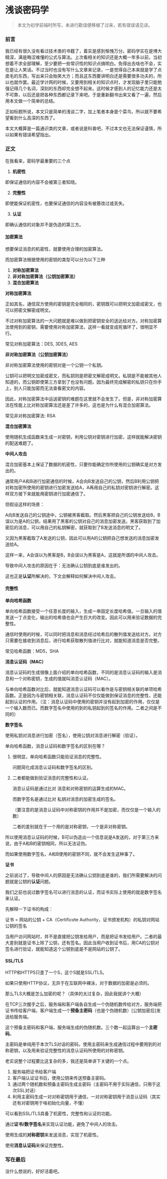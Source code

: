 
# 浅谈密码学
> 本文为初学前端时所写，未进行勘误便移植了过来，若有错误请见谅。

###  前言

我已经有很久没有看过技术类的书籍了，着实是感到惭愧万分。密码学实在是博大精深，满是晦涩难懂的公式与算法。上次看相关的知识还是大概一年多以前，当初想着不求全部理解，至少要把一些常识性的知识点搞明白。免得出去啥也不会，实在是让人笑话。不过当时也没有写什么文章来记录，一是觉得自己本来就是学了点皮毛的东西，写出来只会贻笑大方；而且这东西要讲明白还是需要很多功夫的，所以也就作罢。最近学计网的时候，又要用到相关的知识点时，才发现脑子里只能勉强记得几个名词，深刻的东西却完全想不起来。这时候才感到人的记忆能力还是太不可靠，以后还是把各种东西都记录下来吧。于是重新翻书出来又看了一遍，然后用本文做一个简单的总结。

正如标题所说，本文只是简单的浅谈二字，加上笔者本身是个菜鸟，所以就不要希望看到什么高深的东西了。

本文大概算是一篇通识类的文章，或者说是科普吧，不过本文也无法保证谨慎，所以如果有错误希望指出。

###  正文

在我看来，密码学最重要的三个点

1. **机密性**

即保证通信的内容不会被第三者知晓。

2. **完整性**

即使能保证机密性，也要保证通信的内容没有被篡改过或丢失。

3. **认证**

即确认通信的对象并不是伪造的第三方。

####  加密算法

想要保证消息的机密性，就要使用合理的加密算法。

而加密算法根据使用的密钥的类型可以分为以下三种

1. **对称加密算法**
2. **非对称加密算法（公钥加密算法）**
3. **混合加密算法**



**对称加密算法**

正如其名，通信双方使用的密钥是完全相同的，密钥既可以把明文加密成密文，也可以把密文解密成明文。

不过对称加密算法的一大问题就是难以做到把密钥安全的送达给对方。对称加密算法使用到的密钥，需要使用对称加密算法，这样一看就变成死循环了，很明显不行。

常见对称加密算法：DES, 3DES, AES

**非对称加密算法（公钥加密算法）**

非对称加密算法使用的密钥对是一个公钥一个私钥。

公钥可以把明文加密成密文，而私钥则是把密文解密成明文。私钥是不能被其他人知道的，而公钥即使第三方拿到了也没有问题。因为最终完成解密的私钥只在你手上，别人只能加密而无法查看密文的内容。

因此，对称加密算法中运送密钥的难题在这里就不会发生了。但是，非对称加密算法在性能上比对称加密算法还是差了许多的，这也是为什么有混合加密算法。

常见非对称加密算法: RSA

**混合加密算法**

使用随机生成函数来生成一对密钥，利用公钥对密钥进行加密，这样就能解决密钥的配送难题了。



**中间人攻击**

混合加密基本上保证了数据的机密性，只要你能确定你所使用的公钥确实是对方发出的。

通常用户A和B进行加密通信的时候，A会向B发送自己的公钥，然后B利用公钥把对称加密所使用的密钥进行加密发送给A，A再用自己的私钥对密钥进行解密。这样双方接下来就能用密钥进行加密通信了。

但假设这样的场景：

A向B发送自己的公钥途中，公钥被黑客截取。然后黑客把自己的公钥发送给B，B误以为是A的公钥，结果用了黑客的公钥对自己的消息加密发送。黑客获取到了加密后的消息，可以用自己的私钥解密，就获取到了B发送消息的明文了。

又因为黑客截取了A发送的公钥，因此可以用A的公钥把自己想发送的消息加密发送给A。

这样一来，A会误以为黑客是B，B会误以为黑客是A，这就是所谓的中间人攻击。



导致中间人攻击的原因在于：无法确认公钥到底是谁发出的。

这也正是**认证**所解决的，下文会解释如何解决中间人攻击。







#### 完整性

**单向哈希函数**

单向哈希函数接受一个任意长度的输入，生成一串固定长度哈希值。一旦输入的值发送一丁点变化，输出的哈希值也会产生巨大的改变。因此可以用来验证数据的完整性。

通信时使用的时候，可以同时把消息和消息经过哈希后的散列值发送给对方。对方只需要在接收到消息后，进行哈希获取散列值进行比对，就能知道消息是否完整。

常见哈希函数：MD5，SHA

**消息认证码（MAC）**

消息认证码的生成很像上面介绍的单向哈希函数，不同的是消息认证码的输入是消息和一个对称密钥，生成的值就叫消息认证码（MAC）。

与单向哈希函数对比后，就能知道消息认证码可以看作是与密钥相关联的单项哈希函数。正是因为与密钥相关联，消息认证码不仅仅能做到保证消息的完整性，还能起到认证的作用。（注：消息认证码中使用的密钥并没有起到加密的作用，仅仅是一个输入数而已。而数字签名中使用的到的私钥起到的签名的作用。二者之间是不同的）



**数字签名**

使用私钥对消息进行加密（签名），使用公钥对消息进行解密（验证）。



单向哈希函数，消息认证码和数字签名的区别在哪？

1. 很明显，单向哈希函数只能验证消息的完整性。

   问题简化成消息认证码和数字签名的区别。

2. 二者都能做到验证消息的完整性和认证。

   消息认证码是通过比对 消息和对称密钥的运算生成的MAC。

   而数字签名是通过比对 私钥对消息的加密生成的签名。

   （要注意的是消息认证码中对称密钥的作用并不是加密，而仅仅是一个输入的数）

   二者的差别就在于一个用的是对称密钥，一个是非对称密钥。



所以使用消息认证码的时候，B可以伪造出一个信息说是A发送的，对于第三方来说，由于A和B的密钥相同，所以无法证伪。

而如果使用数字签名，A和B使用的密钥不同，就不会发生这种事了。





**证书**

之前说过了，导致中间人的原因是无法确认公钥到底是谁的，我们所需要解决的问题就是公钥的**认证**问题。

我们之前也说过数字签名可以进行消息的认证，而证书实际上使用的就是数字签名来认证。

先解释一下证书的构成：

证书 = 网站的公钥 + CA（Certifi*ca*te Authority，证书颁发机构）的私钥对网站公钥的签名



当用户访问网站时，并不是直接把公钥发给用户，而是把证书发给用户。二者的最大差别就是证书上除了公钥，还有签名。因此当用户收到证书后，用CA的公钥对签名进行验证，就能知道这个公钥到底是不是网站的公钥了。







#### SSL/TLS

HTTP和HTTPS只差了一个S，这个S就是SSL/TLS。

如果只使用HTTP协议，无异于在互联网中裸泳，对于数据的加密是必须的。

那么TLS大概是怎么加密的呢？（具体的太过复杂，因此我就讲个大概）

在TCP三次握手之后，服务端和客户端各自生成一个伪随机数传给对方，服务端把证书传给客户端，客户端生成一个**预备主密码**（也是个伪随机数）[公钥加密后]发送给服务端。

这个预备主密码和客户端，服务端生成的伪随机数。三个数一起运算出一个**主密码**。

主密码是单纯用于本次TLS对话的密码，使用主密码来生成通信过程中要用到的对称密钥，以及用来验证完整性的消息认证码所使用的对称密钥。



老实说整个过程要比这复杂的多，我还是简单讲下关键的一个点。

1. 服务端把证书给客户端
2. 客户端认证证书后，使用公钥来传送预备主密码。
3. 通过两个随机数和预备主密码生成主密码（主密码不用于实际通信，只用于这次SSL对话）
4. 利用主密码生成一对对称密钥用于通信，一对对称密钥用于消息认证码（其实还有对密钥用于啥初始化向量，不懂）



可以看到SSL/TLS具备了机密性，完整性和认证的功能。

通过**证书/数字签名**来实现认证功能，避免了中间人的攻击。

使用生成的**对称密钥**来发送消息，实现了机密性。

使用**消息认证码**来保证完整性。





### 写在最后

没什么想说的，好好活着吧。
